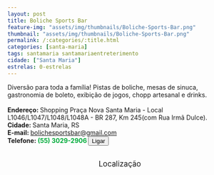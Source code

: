 ```yaml
---
layout: post
title: Boliche Sports Bar
feature-img: "assets/img/thumbnails/Boliche-Sports-Bar.png"
thumbnail: "assets/img/thumbnails/Boliche-Sports-Bar.png"
permalink: /:categories/:title.html
categories: [santa-maria]
tags: santamaria santamariaentreterimento
cidade: ["Santa Maria"]
estrelas: 0-estrelas
---
```

Diversão para toda a família! Pistas de boliche, mesas de sinuca, gastronomia de boleto, exibição de jogos, chopp artesanal e drinks.<!-- more --><br />
 <br/>
<b>Endereço: </b>Shopping Praça Nova Santa Maria - Local L1046/L1047/L1048/L1048A - BR 287, Km 245(com Rua Irmã Dulce).<br />
<b>Cidade: </b>Santa Maria, RS<br />
<b>E-mail: </b>bolichesportsbar@gmail.com<br />
<b>Telefone: <span style="color: #00ab3a;">(55) 3029-2906</span> <a href="tel:5530292906"><button class="ligar">Ligar</button></a></b><br />
<br />
<style>
      #map {
        height: 400px;
        width: 100%;
       }
    </style>

<div style="font-size: larger; text-align: center;">
Localização</div>
<div id="map">
<script>
      function initMap() {
        var uluru = {lat: -29.7075416, lng: -53.8296078};
        var map = new google.maps.Map(document.getElementById('map'), {
          zoom: 17,
          center: uluru
        });
        var marker = new google.maps.Marker({
          position: uluru,
          map: map
        });
      }
    </script>
    <script async="" defer="" src="https://maps.googleapis.com/maps/api/js?key=AIzaSyBnzAZHXcLn5tKVEurubbL8vjqpRLda7dc&callback=initMap">
    </script>
</div>
